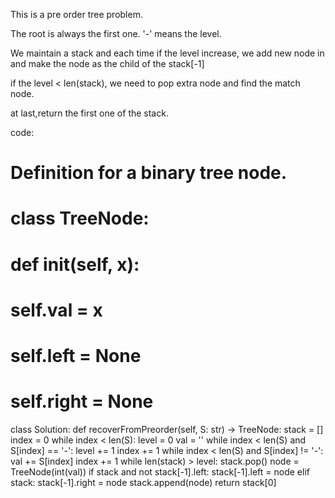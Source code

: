 

This is a pre order tree problem.

The root is always the first one. '-' means the level.

We maintain a stack and each time if the level increase, we add new node in and make the node as the child of the stack[-1]

if the level < len(stack), we need to pop extra node and find the match node.

at last,return the first one of the stack.


code:
# Definition for a binary tree node.
# class TreeNode:
#     def __init__(self, x):
#         self.val = x
#         self.left = None
#         self.right = None

class Solution:
    def recoverFromPreorder(self, S: str) -> TreeNode:
        stack = []
        index = 0
        while index < len(S):
            level = 0
            val = ''
            while index < len(S) and S[index] == '-':
                level += 1
                index += 1
            while index < len(S) and S[index] != '-':
                val += S[index]
                index += 1
            while len(stack) > level:
                stack.pop()
            node = TreeNode(int(val))
            if stack and not stack[-1].left:
                stack[-1].left = node
            elif stack:
                stack[-1].right = node
            stack.append(node)
        return stack[0]
